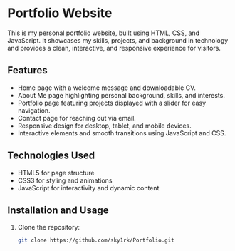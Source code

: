 # Portfolio Website

This is my personal portfolio website, built using HTML, CSS, and JavaScript. It showcases my skills, projects, and background in technology and provides a clean, interactive, and responsive experience for visitors.

## Features

- Home page with a welcome message and downloadable CV.
- About Me page highlighting personal background, skills, and interests.
- Portfolio page featuring projects displayed with a slider for easy navigation.
- Contact page for reaching out via email.
- Responsive design for desktop, tablet, and mobile devices.
- Interactive elements and smooth transitions using JavaScript and CSS.

## Technologies Used

- HTML5 for page structure
- CSS3 for styling and animations
- JavaScript for interactivity and dynamic content


## Installation and Usage

1. Clone the repository:  
   ```bash
   git clone https://github.com/sky1rk/Portfolio.git

   


